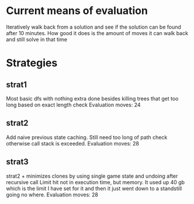 # Current means of evaluation
Iteratively walk back from a solution and see if the solution can be found after 10 minutes.
How good it does is the amount of moves it can walk back and still solve in that time

# Strategies

## strat1
Most basic dfs with nothing extra done besides killing trees that get too long based on exact length check
Evaluation moves: 24

## strat2
Add naive previous state caching. Still need too long of path check otherwise call stack is exceeded.
Evaluation moves: 28

## strat3
strat2 + minimizes clones by using single game state and undoing after recursive call
Limit hit not in execution time, but memory. It used up 40 gb which is the limit I have set for it and then it just went down to a standstill going no where.
Evaluation moves: 28
